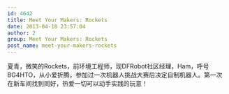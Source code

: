 ```yaml
---
id: 4642
title: Meet Your Makers: Rockets
date: 2013-04-18 23:57:04
author: 2
group: Meet Your Makers: Rockets
post_name: meet-your-makers-rockets
---
```


夏青，微笑的Rockets，前环境工程师，现DFRobot社区经理，Ham，呼号BG4HTO，从小爱折腾，参加过一次机器人挑战大赛后决定自制机器人。第一次在新车间找到同好，热爱一切可以动手实践的玩意！